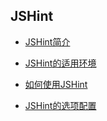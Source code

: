 ## JSHint

* [JSHint简介](JSHintjj.md)

* [JSHint的适用环境](JSHintsyhj.md)

* [如何使用JSHint](JSHintsy.md)

* [JSHint的选项配置](JSHintsypz.md)